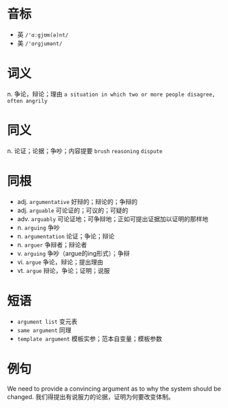# 音标

- 英 `/'ɑːgjʊm(ə)nt/`
- 美 `/'ɑrɡjumənt/`

# 词义

n. 争论，辩论；理由
`a situation in which two or more people disagree, often angrily`

# 同义

n. 论证；论据；争吵；内容提要
`brush` `reasoning` `dispute`

# 同根

- adj. `argumentative` 好辩的；辩论的；争辩的
- adj. `arguable` 可论证的；可议的；可疑的
- adv. `arguably` 可论证地；可争辩地；正如可提出证据加以证明的那样地
- n. `arguing` 争吵
- n. `argumentation` 论证；争论；辩论
- n. `arguer` 争辩者；辩论者
- v. `arguing` 争吵（argue的ing形式）；争辩
- vi. `argue` 争论，辩论；提出理由
- vt. `argue` 辩论，争论；证明；说服

# 短语

- `argument list` 变元表
- `same argument` 同理
- `template argument` 模板实参；范本自变量；模板参数

# 例句

We need to provide a convincing argument as to why the system should be changed.
我们得提出有说服力的论据，证明为何要改变体制。


